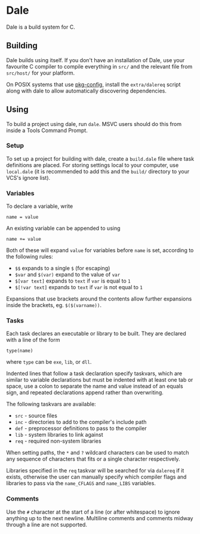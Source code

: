 # Dale

Dale is a build system for C.

## Building

Dale builds using itself. If you don't have an installation of Dale, use your
favourite C compiler to compile everything in `src/` and the relevant file from
`src/host/` for your platform.

On POSIX systems that use [pkg-config][1], install the `extra/dalereq` script
along with dale to allow automatically discovering dependencies.

[1]: https://www.freedesktop.org/wiki/Software/pkg-config/

## Using

To build a project using dale, run `dale`. MSVC users should do this from
inside a Tools Command Prompt.

### Setup

To set up a project for building with dale, create a `build.dale` file where
task definitions are placed. For storing settings local to your computer, use
`local.dale` (it is recommended to add this and the `build/` directory to your
VCS's ignore list).

### Variables

To declare a variable, write

	name = value

An existing variable can be appended to using

	name += value

Both of these will expand `value` for variables before `name` is set, according
to the following rules:

- `$$` expands to a single `$` (for escaping)
- `$var` and `$(var)` expand to the value of `var`
- `$[var text]` expands to `text` if `var` is equal to `1`
- `$[!var text]` expands to `text` if `var` is not equal to `1`

Expansions that use brackets around the contents allow further expansions
inside the brackets, eg. `$($(varname))`.

### Tasks

Each task declares an executable or library to be built. They are declared
with a line of the form

	type(name)

where `type` can be `exe`, `lib`, or `dll`.

Indented lines that follow a task declaration specify taskvars, which are
similar to variable declarations but must be indented with at least one tab or
space, use a colon to separate the name and value instead of an equals sign,
and repeated declarations append rather than overwriting.

The following taskvars are available:

- `src` - source files
- `inc` - directories to add to the compiler's include path
- `def` - preprocessor definitions to pass to the compiler
- `lib` - system libraries to link against
- `req` - required non-system libraries

When setting paths, the `*` and `?` wildcard characters can be used to match
any sequence of characters that fits or a single character respectively.

Libraries specified in the `req` taskvar will be searched for via `dalereq` if
it exists, otherwise the user can manually specify which compiler flags and
libraries to pass via the `name_CFLAGS` and `name_LIBS` variables.

### Comments

Use the `#` character at the start of a line (or after whitespace) to ignore
anything up to the next newline. Multiline comments and comments midway through
a line are not supported.
